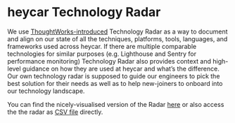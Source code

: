 # heycar Technology Radar

We use [ThoughtWorks-introduced](https://www.thoughtworks.com/radar/byor) Technology Radar as a way to document and align on our state of all the techniques, platforms, tools, languages, and frameworks used across heycar. If there are multiple comparable technologies for similar purposes (e.g. Lighthouse and Sentry for performance monitoring) Technology Radar also provides context and high-level guidance on how they are used at heycar and what’s the difference. Our own technology radar is supposed to guide our engineers to pick the best solution for their needs as well as to help new-joiners to onboard into our technology landscape.

You can find the nicely-visualised version of the Radar [here](https://radar.thoughtworks.com/?sheetId=https%3A%2F%2Fraw.githubusercontent.com%2Fhey-car%2Ftech-radar%2Fmaster%2Ftech-radar.csv) or also access the the radar as [CSV file](https://github.com/hey-car/tech-radar/blob/master/tech-radar.csv) directly. 
